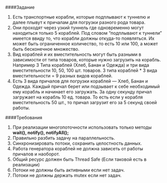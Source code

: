 ####Задание 


1. Есть транспортные корабли, которые подплывают к туннелю и далее плывут к причалам для погрузки разного рода товара.
2. Они проходят через узкий туннель где одновременно могут находиться только 5 кораблей. Под словом “подплывают к туннели” имеется ввиду то, что корабли должны откуда-то появляться. Их может быть ограниченное количество, то есть 10 или 100, а может быть бесконечное множество.
3. Вид кораблей и их вместительность могут быть разными в зависимости от типа товаров, которые нужно загрузить на корабль. Например 3 Типа кораблей (Хлеб, Банан и Одежда) и три вида вместительности 10, 50, 100 шт. товаров. 3 типа кораблей * 3 вида вместительности = 9 разных видов кораблей.
4. Есть 3 вида причалов для погрузки кораблей — Хлеб, Банан и Одежда. Каждый причал берет или подзывает к себе необходимый ему корабль и начинает его загружать. За одну секунду причал загружает на корабль 10 ед. товара. То есть если у корабля вместительность 50 шт., то причал загрузит его за 5 секунд своей работы.

####Требования 

1. При реализации многопоточности использовать только методы **wait(), notify(), notifyAll();**
2. Правильно разбить задачу на параллельность.
3. Синхронизировать потоки, сохранить целостность данных.
4. Работа генератора кораблей не должна зависеть от работы причалов и наоборот.
5. Общий ресурс должен быть Thread Safe (Если таковой есть в реализации)
6. Потоки не должны быть активными если нет задач.
7. Потоки не должны держать mutex если нет задач.